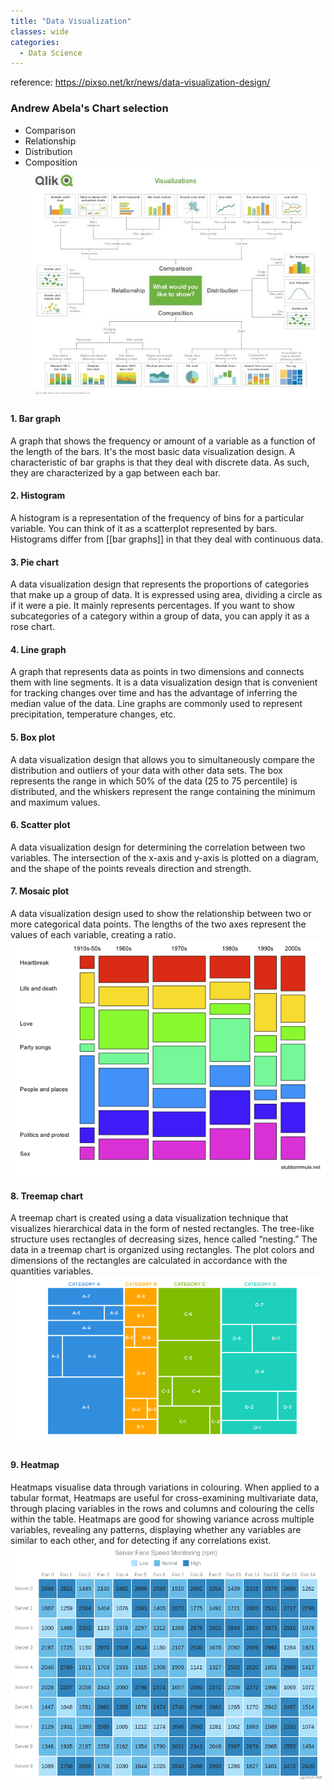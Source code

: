 ```yaml
---
title: "Data Visualization"
classes: wide 
categories:
  - Data Science 
---
```


reference: https://pixso.net/kr/news/data-visualization-design/

### Andrew Abela's Chart selection
- Comparison
- Relationship
- Distribution
- Composition <br>
![png](/assets/images/2024-01-11-DataVisualization/d1490dd59587344d50bf6ad8d83faa52.png)


#### 1. Bar graph <br>
A graph that shows the frequency or amount of a variable as a function of the length of the bars. It's the most basic data visualization design. A characteristic of bar graphs is that they deal with discrete data. As such, they are characterized by a gap between each bar.

#### 2. Histogram <br>
A histogram is a representation of the frequency of bins for a particular variable. You can think of it as a scatterplot represented by bars. Histograms differ from [[bar graphs]] in that they deal with continuous data.

#### 3. Pie chart <br>
A data visualization design that represents the proportions of categories that make up a group of data. It is expressed using area, dividing a circle as if it were a pie. It mainly represents percentages. If you want to show subcategories of a category within a group of data, you can apply it as a rose chart.

#### 4. Line graph <br>
A graph that represents data as points in two dimensions and connects them with line segments. It is a data visualization design that is convenient for tracking changes over time and has the advantage of inferring the median value of the data. Line graphs are commonly used to represent precipitation, temperature changes, etc.

#### 5. Box plot <br>
A data visualization design that allows you to simultaneously compare the distribution and outliers of your data with other data sets. The box represents the range in which 50% of the data (25 to 75 percentile) is distributed, and the whiskers represent the range containing the minimum and maximum values. 

#### 6. Scatter plot <br>
A data visualization design for determining the correlation between two variables. The intersection of the x-axis and y-axis is plotted on a diagram, and the shape of the points reveals direction and strength. 

#### 7. Mosaic plot <br>
A data visualization design used to show the relationship between two or more categorical data points. The lengths of the two axes represent the values of each variable, creating a ratio. <br>
![png](/assets/images/2024-01-11-DataVisualization/71d5ca341ee0ce9918c6e133f7eba9d8.png)

#### 8. Treemap chart <br>
A treemap chart is created using a data visualization technique that visualizes hierarchical data in the form of nested rectangles. The tree-like structure uses rectangles of decreasing sizes, hence called “nesting.” The data in a treemap chart is organized using rectangles. The plot colors and dimensions of the rectangles are calculated in accordance with the quantities variables. <br>
![png](/assets/images/2024-01-11-DataVisualization/373b2ec0eb39a9a9bd9b13b4ce80cdb0.png)

#### 9. Heatmap <br>
Heatmaps visualise data through variations in colouring. When applied to a tabular format, Heatmaps are useful for cross-examining multivariate data, through placing variables in the rows and columns and colouring the cells within the table. Heatmaps are good for showing variance across multiple variables, revealing any patterns, displaying whether any variables are similar to each other, and for detecting if any correlations exist. <br>
![png](/assets/images/2024-01-11-DataVisualization/d8b1960db1c5ed7b370ce527286bd6a1.png)

